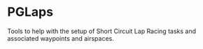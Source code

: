 # PGLaps
Tools to help with the setup of Short Circuit Lap Racing tasks and associated waypoints and airspaces.
